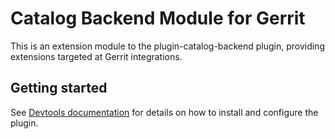 # Catalog Backend Module for Gerrit

This is an extension module to the plugin-catalog-backend plugin, providing extensions targeted at Gerrit integrations.

## Getting started

See [Devtools documentation](https://devtools.khulnasoft.com/docs/integrations/gerrit/discovery.md)
for details on how to install and configure the plugin.
